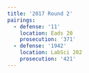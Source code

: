 ```yaml
---
title: '2017 Round 2'
pairings:
  - defense: '11'
    location: Eads 20
    prosecution: '371'
  - defense: '1942'
    location: LabSci 202
    prosecution: '421'
---
```


